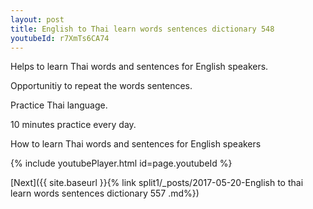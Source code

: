 ```yaml
---
layout: post
title: English to Thai learn words sentences dictionary 548 
youtubeId: r7XmTs6CA74
---
```

 
 
Helps to learn Thai words and sentences for English speakers.

Opportunitiy to repeat the words sentences. 

Practice Thai language. 
 
10 minutes practice every day. 
 
How to learn Thai words and sentences for English speakers 
 
{% include youtubePlayer.html id=page.youtubeId %}
 
 
[Next]({{ site.baseurl }}{% link  split1/_posts/2017-05-20-English to thai learn words sentences dictionary 557 .md%})
 

